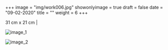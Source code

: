 +++
image = "img/work006.jpg"
showonlyimage = true
draft = false
date = "09-02-2020"
title = ""
weight = 6
+++

31 cm x 21 cm | 

![image_1][1]

![image_2][2]


[1]: /img/work_6/image_###
[2]: /img/work_6/image_###
